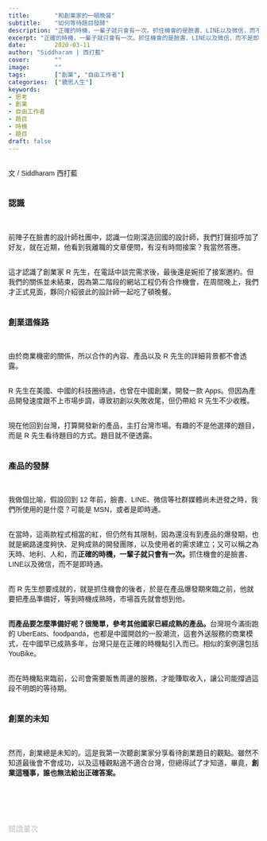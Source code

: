```yaml
---
title:       "和創業家的一頓晚餐"
subtitle:    "如何等待題目發酵"
description: "正確的時機，一輩子就只會有一次。抓住機會的是臉書、LINE以及微信，而不是即時通..."
excerpt: "正確的時機，一輩子就只會有一次。抓住機會的是臉書、LINE以及微信，而不是即時通..."
date:        2020-03-11
author: "Siddharam | 西打藍"
cover:       ""
image:       ""
tags:        ["創業", "自由工作者"]
categories:  ["鏡思人生"]
keywords:
- 思考
- 創業
- 自由工作者
- 題目
- 時機
- 題目
draft: false
---
```


<article style="font-family: 'Noto Sans TC', '微軟正黑體', sans-serif; font-weight: 300;">

<br>文 / Siddharam 西打藍<br><br>

<h3 class="article-h1-color">認識</h3><br>

前陣子在臉書的設計師社團中，認識一位剛深造回國的設計師，我們打聲招呼加了好友，就在近期，他看到我離職的文章便問，有沒有時間接案？我當然答應。<br><br>

這才認識了創業家 R 先生，在電話中談完需求後，最後還是婉拒了接案邀約。但我們的關係並未結束，因為第二階段的網站工程仍有合作機會，在周間晚上，我們才正式見面，夥同介紹彼此的設計師一起吃了頓晚餐。<br><br>


<h3 class="article-h1-color">創業這條路</h3><br>

由於商業機密的關係，所以合作的內容、產品以及 R 先生的詳細背景都不會透露。<br><br>

R 先生在美國、中國的科技圈待過，也曾在中國創業，開發一款 Apps。但因為產品開發速度跟不上市場步調，導致初創以失敗收尾，但仍帶給 R 先生不少收穫。<br><br>

現在他回到台灣，打算開發新的產品，主打台灣市場。有趣的不是他選擇的題目，而是 R 先生看待題目的方式。題目就不便透露。<br><br>


<h3 class="article-h1-color">產品的發酵</h3><br>

我做個比喻，假設回到 12 年前，臉書、LINE、微信等社群媒體尚未迸發之時，我們所使用的是什麼？可能是 MSN，或者是即時通。<br><br>

在當時，這兩款程式相當的紅，但仍然有其限制，因為還沒有到產品的爆發期，也就是網路速度夠快、足夠成熟的開發團隊，以及使用者的需求建立；又可以稱之為天時、地利、人和，而<b>正確的時機，一輩子就只會有一次。</b>抓住機會的是臉書、LINE以及微信，而不是即時通。<br><br>

而 R 先生想要成就的，就是抓住機會的後者，於是在產品爆發期來臨之前，他就要把產品準備好，等到時機成熟時，市場首先就會想到他。<br><br>

<b>而產品要怎麼準備好呢？很簡單，參考其他國家已經成熟的產品。</b>台灣現今滿街跑的 UberEats、foodpanda，也都是中國開啟的一股潮流，這套外送服務的商業模式，在中國早已成熟多年，台灣只是在正確的時機點引入而已。相似的案例還包括 YouBike。<br><br>

而在時機點來臨前，公司會需要販售周邊的服務，才能賺取收入，讓公司能撐過這段不明朗的等待期。<br><br>


<h3 class="article-h1-color">創業的未知</h3><br>

然而，創業總是未知的。這是我第一次聽創業家分享看待創業題目的觀點。雖然不知道最後會不會成功，以及這種觀點適不適合台灣，但總得試了才知道，畢竟，<b>創業這種事，誰也無法給出正確答案。</b><br><br>







<br><br><br>

</article>

<div style="color: #bfbfbf; font-size: 15px;" id="busuanzi_container_page_pv">
  閱讀量<span id="busuanzi_value_page_pv"></span>次
</div>

<script src="../../js/post.js"></script>



